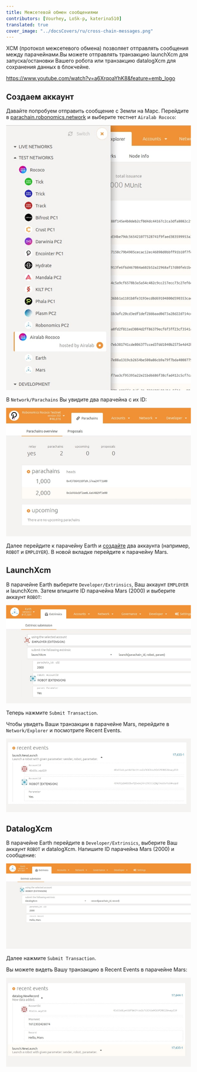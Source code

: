 ```yaml
---
title: Межсетевой обмен сообщениями
contributors: [Vourhey, LoSk-p, katerina510]
translated: true
cover_image: "../docsCovers/ru/cross-chain-messages.png"
---
```


XCM (протокол межсетевого обмена) позволяет отправлять сообщения между парачейнами.Вы можете отправлять транзакцию launchXcm для запуска/остановки Вашего робота или транзакцию datalogXcm для сохранения данных в блокчейне.

https://www.youtube.com/watch?v=a6XrqoaYhK8&feature=emb_logo

## Создаем аккаунт

Давайте попробуем отправить сообщение с Земли на Марс.
Перейдите в [parachain.robonomics.network](https://parachain.robonomics.network/#/explorer) и выберите тестнет `Airalab Rococo`:

![тестнеты](../images/cross-chain/testnet.jpg)

В `Network/Parachains` Вы увидите два парачейна с их ID:

![id](../images/cross-chain/Parachains_id.jpg)

Далее перейдите к парачейну Earth и [создайте](https://wiki.robonomics.network/docs/ru/create-account-in-dapp/) два аккаунта (например, `ROBOT` и `EMPLOYER`). В новой вкладке перейдите к парачейну Mars.

## LaunchXcm

В парачейне Earth выберите `Developer/Extrinsics`, Ваш аккаунт `EMPLOYER` и launchXcm. Затем впишите ID парачейна Mars (2000) и выберите аккаунт `ROBOT`:

![launch](../images/cross-chain/launch.jpg)

Теперь нажмите `Submit Transaction`.

Чтобы увидеть Ваши транзакции в парачейне Mars, перейдите в `Network/Explorer` и посмотрите Recent Events.

![recent_launch](../images/cross-chain/recent_launch.jpg)

## DatalogXcm

В парачейне Earth перейдите в `Developer/Extrinsics`, выберите Ваш аккаунт `ROBOT` и datalogXcm. Напишите ID парачейна Mars (2000) и сообщение:

![datalog](../images/cross-chain/datalog.jpg)

Далее нажмите `Submit Transaction`.

Вы можете видеть Вашу транзакцию в Recent Events в парачейне Mars:

![recent_datalog](../images/cross-chain/recent_datalog.jpg)
